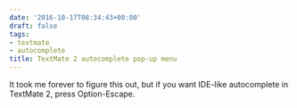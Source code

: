```yaml
---
date: '2016-10-17T08:34:43+00:00'
draft: false
tags:
- textmate
- autocomplete
title: TextMate 2 autocomplete pop-up menu
---
```


It took me forever to figure this out, but if you want IDE-like autocomplete in TextMate 2, press Option-Escape.
